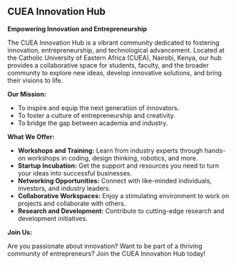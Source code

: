 ## CUEA Innovation Hub

**Empowering Innovation and Entrepreneurship**

The CUEA Innovation Hub is a vibrant community dedicated to fostering innovation, entrepreneurship, and technological advancement. Located at the Catholic University of Eastern Africa (CUEA), Nairobi, Kenya, our hub provides a collaborative space for students, faculty, and the broader community to explore new ideas, develop innovative solutions, and bring their visions to life.

**Our Mission:**

* To inspire and equip the next generation of innovators.
* To foster a culture of entrepreneurship and creativity.
* To bridge the gap between academia and industry.

**What We Offer:**

* **Workshops and Training:** Learn from industry experts through hands-on workshops in coding, design thinking, robotics, and more.
* **Startup Incubation:** Get the support and resources you need to turn your ideas into successful businesses.
* **Networking Opportunities:** Connect with like-minded individuals, investors, and industry leaders.
* **Collaborative Workspaces:** Enjoy a stimulating environment to work on projects and collaborate with others.
* **Research and Development:** Contribute to cutting-edge research and development initiatives.

**Join Us:**

Are you passionate about innovation? Want to be part of a thriving community of entrepreneurs? Join the CUEA Innovation Hub today!
